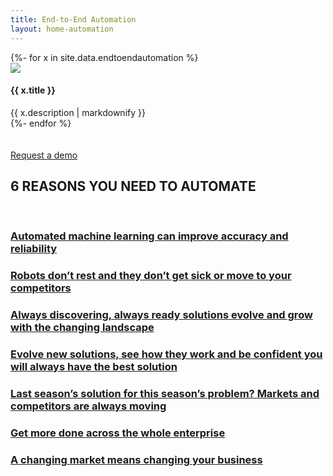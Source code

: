 ```yaml
---
title: End-to-End Automation
layout: home-automation
---
```



  <div class = 'grid-3 wrap'>
    {%- for x in site.data.endtoendautomation %}
    <div class = 'service center content-home' {% if service.link %} href='{{ x.link }}'{% endif %}>
      <img src = '/images/{{ x.icon }}' class = 'service-icon' />
      <h4>{{ x.title }}</h4>
      {{ x.description | markdownify }}
    </div>
    {%- endfor %}
  </div>

<br />
<br />
<a href = '/contact' class = 'button'>Request a demo</a>


<div class='service center content-home'>
    <h2>6 REASONS YOU NEED TO AUTOMATE</h2>
    <br />
    <a href="/posts/automated-machine-learning"><h3>Automated machine learning can improve accuracy and reliability</h3></a>
    <a href="/posts/robots-dont-rest"><h3>Robots don’t rest and they don’t get sick or move to your competitors</h3></a>
    <a href="/posts/always-discovering-always-ready"><h3>Always discovering, always ready solutions evolve and grow with the changing landscape</h3></a>
    <a href="/posts/evolve-new-solutions-see-how-they-work"><h3>Evolve new solutions, see how they work and be confident you will always have the best solution</h3></a>
    <a href="/posts/last-seasons-solution-this-seasons-problems"><h3>Last season’s solution for this season’s problem? Markets and competitors are always moving</h3></a>
    <a href="/posts/get-more-done"><h3>Get more done across the whole enterprise</h3></a>
    <a href="/posts/a-changing-market-means-changing-your-business"><h3>A changing market means changing your business</h3></a>
</div>
